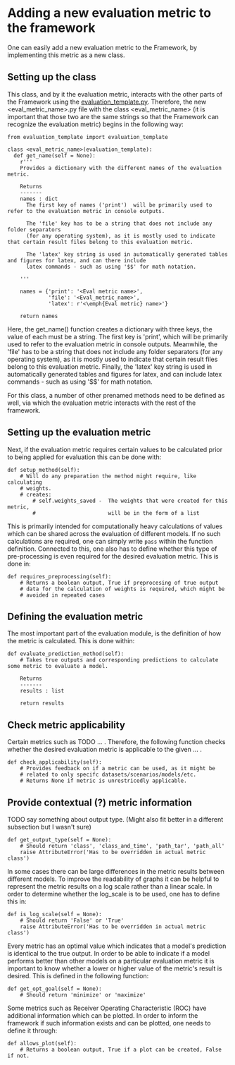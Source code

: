 # Adding a new evaluation metric to the framework

One can easily add a new evaluation metric to the Framework, by implementing this metric as a new class.

## Setting up the class

This class, and by it the evaluation metric, interacts with the other parts of the Framework using the [evaluation_template.py](https://github.com/julianschumann/General-Framework/blob/main/Framework/Evaluation_metrics/evaluation_template.py). Therefore, the new <eval_metric_name>.py file with the class <eval_metric_name> (it is important that those two are the same strings so that the Framework can recognize the evaluation metric) begins in the following way:

```
from evaluation_template import evaluation_template

class <eval_metric_name>(evaluation_template):
  def get_name(self = None):
    r'''
    Provides a dictionary with the different names of the evaluation metric.
        
    Returns
    -------
    names : dict
      The first key of names ('print')  will be primarily used to refer to the evaluation metric in console outputs. 
            
      The 'file' key has to be a string that does not include any folder separators 
      (for any operating system), as it is mostly used to indicate that certain result files belong to this evaluation metric. 
            
      The 'latex' key string is used in automatically generated tables and figures for latex, and can there include 
      latex commands - such as using '$$' for math notation.
        
    '''

    names = {'print': '<Eval metric name>',
             'file': '<Eval_metric_name>',
             'latex': r'<\emph{Eval metric} name>'}

    return names
```

Here, the get_name() function creates a dictionary with three keys, the value of each must be a string. The first key is 'print', which will be primarily used to refer to the evaluation metric in console outputs. Meanwhile, the 'file' has to be a string that does not include any folder separators (for any operating system), as it is mostly used to indicate that certain result files belong to this evaluation metric. Finally, the 'latex' key string is used in automatically generated tables and figures for latex, and can include latex commands - such as using '$$' for math notation.

For this class, a number of other prenamed methods need to be defined as well, via which the evaluation metric interacts with the rest of the framework.

## Setting up the evaluation metric

Next, if the evaluation metric requires certain values to be calculated prior to being applied for evaluation this can be done with:

```
def setup_method(self):
    # Will do any preparation the method might require, like calculating
    # weights.
    # creates:
        # self.weights_saved -  The weights that were created for this metric,
        #                       will be in the form of a list
```
This is primarily intended for computationally heavy calculations of values which can be shared across the evaluation of different models. If no such calculations are required, one can simply write `pass` within the function definition. 
Connected to this, one also has to define whether this type of pre-processing is even required for the desired evaluation metric. This is done in:

```
def requires_preprocessing(self):
    # Returns a boolean output, True if preprocesing of true output
    # data for the calculation of weights is required, which might be 
    # avoided in repeated cases
```

## Defining the evaluation metric

The most important part of the evaluation module, is the definition of how the metric is calculated. This is done within:

```
def evaluate_prediction_method(self):
    # Takes true outputs and corresponding predictions to calculate some metric to evaluate a model.

    Returns
    -------
    results : list

    return results 
```

## Check metric applicability
Certain metrics such as TODO ... . Therefore, the following function checks whether the desired evaluation metric is applicable to the given ... .
```
def check_applicability(self):
    # Provides feedback on if a metric can be used, as it might be
    # related to only specifc datasets/scenarios/models/etc.
    # Returns None if metric is unrestricedly applicable.
```


## Provide contextual (?) metric information

TODO say something about output type. (Might also fit better in a different subsection but I wasn't sure)
```
def get_output_type(self = None):
    # Should return 'class', 'class_and_time', 'path_tar', 'path_all'
    raise AttributeError('Has to be overridden in actual metric class')
```

In some cases there can be large differences in the metric results between different models. To improve the readability of graphs it can be helpful to represent the metric results on a log scale rather than a linear scale. In order to determine whether the log_scale is to be used, one has to define this in:
```
def is_log_scale(self = None):
    # Should return 'False' or 'True'
    raise AttributeError('Has to be overridden in actual metric class')
```

Every metric has an optimal value which indicates that a model's prediction is identical to the true output. In order to be able to indicate if a model performs better than other models on a particular evaluation metric it is important to know whether a lower or higher value of the metric's result is desired. This is defined in the following function:
```
def get_opt_goal(self = None):
    # Should return 'minimize' or 'maximize'
```

Some metrics such as Receiver Operating Characteristic (ROC) have additional information which can be plotted. In order to inform the framework if such information exists and can be plotted, one needs to define it through: 

```
def allows_plot(self):
    # Returns a boolean output, True if a plot can be created, False if not.
```

